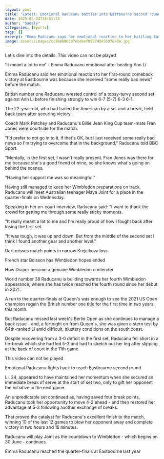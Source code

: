 ```yaml
---
layout: post
title: "Latest: Emotional Raducanu battles into Eastbourne second round"
date: 2025-06-24T18:51:33
author: "badely"
categories: [Sports]
tags: []
excerpt: "Emma Raducanu says her emotional reaction to her battling Eastbourne win was because she had received 'some really bad news'."
image: assets/images/cc9b8b86c87ebdeef097742e5607e70a.jpg
---
```


Let's dive into the details: This video can not be played

'It meant a lot to me' - Emma Raducanu emotional after beating Ann Li

Emma Raducanu said her emotional reaction to her first-round comeback victory at Eastbourne was because she received "some really bad news" before the match.

British number one Raducanu wrested control of a topsy-turvy second set against Ann Li before finishing strongly to win 6-7 (5-7) 6-3 6-1.

The 22-year-old, who had trailed the American by a set and a break, held back tears after securing victory.

Coach Mark Petchey and Raducanu's Billie Jean King Cup team-mate Fran Jones were courtside for the match.

"I'd prefer to not go in to it, if that's OK, but I just received some really bad news so I'm trying to overcome that in the background," Raducanu told BBC Sport.

"Mentally, in the first set, I wasn't really present. Fran Jones was there for me because she's a good friend of mine, so she knows what's going on behind the scenes. 

"Having her support me was so meaningful."

Having still managed to keep her Wimbledon preparations on track, Raducanu will meet Australian teenager Maya Joint for a place in the quarter-finals on Wednesday.

Speaking in her on-court interview, Raducanu said: "I want to thank the crowd for getting me through some really sticky moments.

"It really meant a lot to me and I'm really proud of how I fought back after losing the first set.

"It was tough, it was up and down. But from the middle of the second set I think I found another gear and another level."

Dart misses match points in narrow Krejcikova loss

French star Boisson has Wimbledon hopes ended

How Draper became a genuine Wimbledon contender

World number 38 Raducanu is building towards her fourth Wimbledon appearance, where she has twice reached the fourth round since her debut in 2021.

A run to the quarter-finals at Queen's was enough to see the 2021 US Open champion regain the British number one title for the first time in two years this month.

But Raducanu missed last week's Berlin Open as she continues to manage a back issue - and, a fortnight on from Queen's, she was given a stern test by 64th-ranked Li amid difficult, blustery conditions on the south coast.

Despite recovering from a 3-0 deficit in the first set, Raducanu fell short in a tie-break which she had led 5-3 and had to stretch out her leg after slipping at the back of court in the 11th game.

This video can not be played

Emotional Raducanu fights back to reach Eastbourne second round

Li, 24, appeared to have maintained her momentum when she secured an immediate break of serve at the start of set two, only to gift her opponent the initiative in the next game.

An unpredictable set continued as, having saved four break points, Raducanu took her opportunity to move 4-2 ahead - and then restored her advantage at 5-3 following another exchange of breaks.

That proved the catalyst for Raducanu's excellent finish to the match, winning 10 of the last 12 games to blow her opponent away and complete victory in two hours and 18 minutes.

Raducanu will play Joint as the countdown to Wimbledon - which begins on 30 June - continues.

Emma Raducanu reached the quarter-finals at Eastbourne last year

